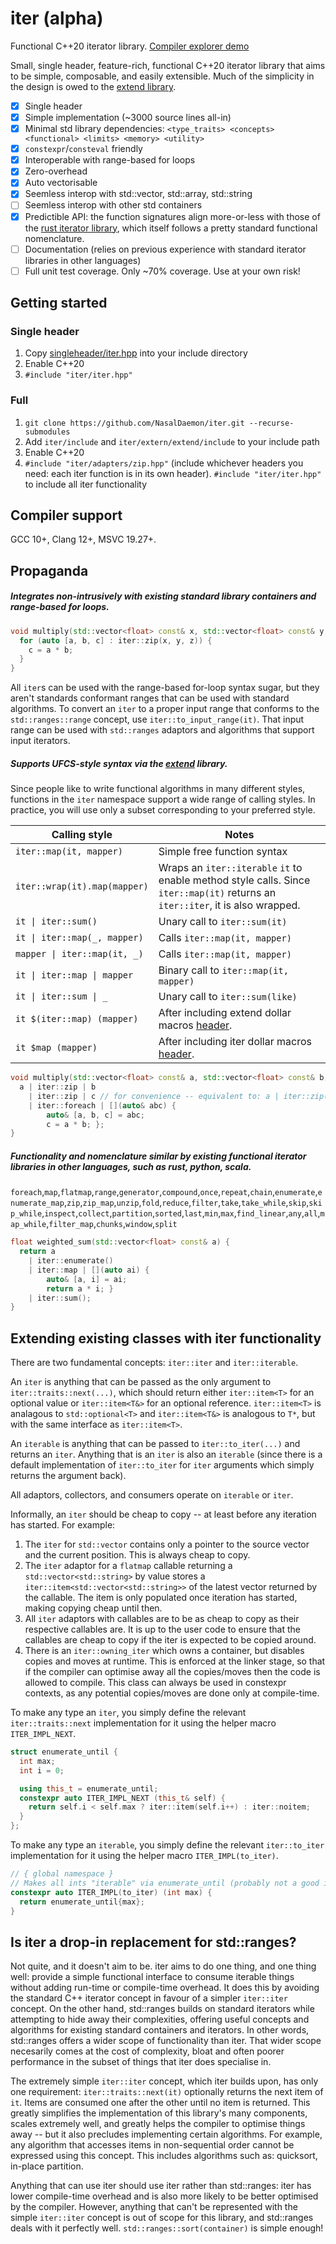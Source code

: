 # iter (alpha)
Functional C++20 iterator library.
[Compiler explorer demo](https://godbolt.org/#z:OYLghAFBqd5QCxAYwPYBMCmBRdBLAF1QCcAaPECAMzwBtMA7AQwFtMQByARg9KtQYEAysib0QXACx8BBAKoBnTAAUAHpwAMvAFYTStJg1DIApACYAQuYukl9ZATwDKjdAGFUtAK4sGIAMwAHKSuADJ4DJgAcj4ARpjEINIADqgKhE4MHt6%2BAcGp6Y4C4ZExLPGJ0naYDplCBEzEBNk%2BfkG2mPZFDPWNBCXRcQlJtg1NLbntCmP9EYPlw5IAlLaoXsTI7Bzm/hHI3lgA1Cb%2Bbo3ETACeJ9gmGgCCO3sHmMenYsAkhAgsN3ePDyeDH2XiO5jMCAIBGSChAAHo4Y4GJd1rQAHRoFhw2h4WKEBLg/7/BGHe5eIgAWgAbjUiMQ8AAvTDoQ5ww5M4ioCmoGnEBCYJjoYlsgCSggSqGShwA7t9DtN0CAQOcrsLDmKCBKpbKCAhDhcjJgKbEmEoWfxiIdaKhJUSHlTUHgWSwvLRHMlaJcIAqlSrrqcqNamARSIcAGySG6HNAMabmMOHVShn3K4gXf1uQOoYOhiNRmNxswJy7JgiK1Ppk6ZoMh8OR/y3IvspbHADsVgeh0OFsOECY5NQxwArBYmKHYqHTEOACKHECHfGJEAMvDJCBJw4l5stkzt/5drvIN6zpiHABUh1iJw79y7u%2BnRNbD8BDxJylXrwUl0ETFUavqdC0Ic/aUjSDhfEyQovvcWbBjKmB4MAkLMgA%2BgoPjemWvppqqAY1rm9bYNGAiFgmfo7nunb6pgBDrAwwE4dcVF3q2bgLpqS6MD4CTBpgKEsEwUq7mxJgjqJ07UDW3ahhEBALgwWCqBRN4Hqp1G0cQ9FUOe8mKdebbPreB7CexwwgOhLAQEs16PoZaoAGJeMC3TRmIQFfj%2BqiHFSeCnouSrShcyRqh4saaqoySWlQ9KuJ6dr3NMwZ4EeBbhZF8lyRZKEaChRAoQAnMeplLoFgm7hY/kgBE%2BCbAo95og0ADWmAQFwGhLGiFlWTZDyJY4yAoaaShNN6PjZblqAFceJyzpIQ7Wf4FgcCstCcEOvB%2BBwWikKgnBuNY1jymsGyvDsPCkAQmjLSsjUgEOXBooEYatvlXCBIEZhcPlkhvVI%2BicJIG1XTtnC8LCGgXVdKxwLAMCICgqAsMkdAJOQlCYsj9CJMACjMDCCCoCGNBugksIQLEwN4swxCXJw52YmwggAPIMJ6wNYAJRjiFtvD4MQtJ4DSsI8yEqg1OSWznbJnTAzisQXDTHhYMDBD0iwdPLXwBg4wAangmDSkzySMBrMiCCIYjsH9/CCIoKjqCLuhcPohjGAdlj6LisKQCskrdMLFIKjNpiWNYZgaIcFJM1QpoEGDnQC84ECuBMfjO2EcxlBUegFBkAipznaR5wwAxZ8MzvVLUAi9OMnitHolfdDXsylEMiQVzMBcd30pdtxIKwKMdmx6KrmCS5rq0cOtpCbdtu0cKoT0UhGhzAMgR4QKrTmNS2ED7aHHuHLghAkMcZj%2BM7hweEjKOWmdSy8JdPNLDdSSBGiXD%2BOHgRcFwraBBoIcP98r/Q4IDUg6t/D%2BDRFA2BcD4FhhnsDeeYMQAQyfloaGcMIBIAxrfNGEA8FYxQAYIwuViDbz4HQDiZMKYiypo0Wm3BeAM0YAQFmbMRYc1dtzbafMBZC2BpgMWyAJam2lpPbacsFaXCVlsbaqs8Dq2YSsQMTBdb60NsbTa50bbCFEOIa2sg7ZqGBroMwLsjAoHdjYOW3srI7WSP7TggcyzBxseHSO0dY7xy6JkFwCku4hAUr3BY7dSC526EEyJmRQnZwrgnKuPRO511yAkvx1cZhxPLqMPoQTEpNGye3AeQ8rYXX5uPFaa0gYi3novMMy9JDRlIcAXsW8GA717PvKwh9j50jPhfUM19MYJAGWYB%2BkNn5VLAbwSB0D4ELNgYg2evAUG2DQZMzBpAYbwyIajCghDEYjMSFSZAyRkgoSpF9FCBhNTTBQqoCMVCSbEFoZTCIjDTasOZqzJhfDMCc2ALw3meB%2Ba1EESLYR4tNTiPFJI3g0jGFyJVmrDWqjtYKD1gbI2JtmFm30ZbCQ0g9EmIdttXQ/hLFuwPrYr28BfZOMyMLOEPoQ49IsLczA0xWRM1UL4xOfhk6BNSWnYJ6AimF0KJkaJRdugSvSQK5u%2BTElNyyZnPu3da45FFQUlu8x4klPWMPZ2o9KmgOniskGC8V4sAUKc7yX00Scu5XvGxoY%2BmnzOkMo5t8Bn%2BAmRg66oDwFzJgYshZSDamg3WegqGr9JDv0/t/X%2B/9AHANAf4Gpc9o2BpfqAswWbVk5rjaQXk6RnCSCAA%3D%3D)

Small, single header, feature-rich, functional C++20 iterator library that aims to be simple, composable, and easily extensible. Much of the simplicity in the design is owed to the [extend library](https://github.com/NasalDaemon/extend).

- [x] Single header
- [x] Simple implementation (~3000 source lines all-in)
- [x] Minimal std library dependencies: `<type_traits> <concepts> <functional> <limits> <memory> <utility>`
- [x] `constexpr`/`consteval` friendly
- [x] Interoperable with range-based for loops
- [x] Zero-overhead
- [x] Auto vectorisable
- [x] Seemless interop with std::vector, std::array, std::string
- [ ] Seemless interop with other std containers
- [x] Predictible API: the function signatures align more-or-less with those of the [rust iterator library](https://doc.rust-lang.org/std/iter/trait.Iterator.html), which itself follows a pretty standard functional nomenclature.
- [ ] Documentation (relies on previous experience with standard iterator libraries in other languages)
- [ ] Full unit test coverage. Only ~70% coverage. Use at your own risk!

## Getting started

### Single header
1. Copy [singleheader/iter.hpp](https://github.com/NasalDaemon/iter/blob/main/singleheader/iter.hpp) into your include directory
1. Enable C++20
1. `#include "iter/iter.hpp"`
### Full
1. `git clone https://github.com/NasalDaemon/iter.git --recurse-submodules`
1. Add `iter/include` and `iter/extern/extend/include` to your include path
1. Enable C++20
1. `#include "iter/adapters/zip.hpp"` (include whichever headers you need: each iter function is in its own header). `#include "iter/iter.hpp"` to include all iter functionality

## Compiler support

GCC 10+, Clang 12+, MSVC 19.27+.

## Propaganda

##### Integrates non-intrusively with existing standard library containers and range-based for loops.
```c++
void multiply(std::vector<float> const& x, std::vector<float> const& y, std::vector<float>& z) {
  for (auto [a, b, c] : iter::zip(x, y, z)) {
    c = a * b;
  }
}
```
All `iter`s can be used with the range-based for-loop syntax sugar, but they aren't standards conformant ranges that can be used with standard algorithms. To convert an `iter` to a proper input range that conforms to the `std::ranges::range` concept, use `iter::to_input_range(it)`. That input range can be used with `std::ranges` adaptors and algorithms that support input iterators.
##### Supports UFCS-style syntax via the [extend](https://github.com/NasalDaemon/extend) library.

Since people like to write functional algorithms in many different styles, functions in the `iter` namespace support a wide range of calling styles. In practice, you will use only a subset corresponding to your preferred style.

|Calling style|Notes|
|--|--|
| `iter::map(it, mapper)` | Simple free function syntax|
| `iter::wrap(it).map(mapper)` | Wraps an `iter::iterable` `it` to enable method style calls. Since `iter::map(it)` returns an `iter::iter`, it is also wrapped. |
| <code>it &#124; iter::sum()</code> | Unary call to `iter::sum(it)` |
| <code>it &#124; iter::map(_, mapper)</code> | Calls `iter::map(it, mapper)` |
| <code>mapper &#124; iter::map(it, _)</code> | Calls `iter::map(it, mapper)` |
| <code>it &#124; iter::map &#124; mapper</code> | Binary call to `iter::map(it, mapper)` |
| <code>it &#124; iter::sum &#124; _</code> | Unary call to `iter::sum(like)` |
| `it $(iter::map) (mapper)` | After including extend dollar macros [header](https://github.com/NasalDaemon/extend/blob/main/include/extend/dollar_macros/define.hpp). |
| `it $map (mapper)` | After including iter dollar macros [header](https://github.com/NasalDaemon/iter/blob/main/include/iter/macros/dollar/define.hpp). |

```c++
void multiply(std::vector<float> const& a, std::vector<float> const& b, std::vector<float>& c) {
  a | iter::zip | b
    | iter::zip | c // for convenience -- equivalent to: a | iter::zip(_, b, c)
    | iter::foreach | [](auto& abc) {
        auto& [a, b, c] = abc;
        c = a * b; };
}
```
##### Functionality and nomenclature similar by existing functional iterator libraries in other languages, such as rust, python, scala.

`foreach`,`map`,`flatmap`,`range`,`generator`,`compound`,`once`,`repeat`,`chain`,`enumerate`,`enumerate_map`,`zip`,`zip_map`,`unzip`,`fold`,`reduce`,`filter`,`take`,`take_while`,`skip`,`skip_while`,`inspect`,`collect`,`partition`,`sorted`,`last`,`min`,`max`,`find_linear`,`any`,`all`,`map_while`,`filter_map`,`chunks`,`window`,`split`

```c++
float weighted_sum(std::vector<float> const& a) {
  return a
    | iter::enumerate()
    | iter::map | [](auto ai) {
        auto& [a, i] = ai;
        return a * i; }
    | iter::sum();
}
```

## Extending existing classes with iter functionality

There are two fundamental concepts: `iter::iter` and `iter::iterable`.

An `iter` is anything that can be passed as the only argument to `iter::traits::next(...)`, which should return either `iter::item<T>` for an optional value or `iter::item<T&>` for an optional reference. `iter::item<T>` is analagous to `std::optional<T>` and `iter::item<T&>` is analogous to `T*`, but with the same interface as `iter::item<T>`.

An `iterable` is anything that can be passed to `iter::to_iter(...)` and returns an `iter`. Anything that is an `iter` is also an `iterable` (since there is a default implementation of `iter::to_iter` for `iter` arguments which simply returns the argument back).

All adaptors, collectors, and consumers operate on `iterable` or `iter`.

Informally, an `iter` should be cheap to copy -- at least before any iteration has started. For example:
1. The `iter` for `std::vector` contains only a pointer to the source vector and the current position. This is always cheap to copy.
1. The `iter` adaptor for a `flatmap` callable returning a `std::vector<std::string>` by value stores a `iter::item<std::vector<std::string>>` of the latest vector returned by the callable. The item is only populated once iteration has started, making copying cheap until then.
1. All `iter` adaptors with callables are to be as cheap to copy as their respective callables are. It is up to the user code to ensure that the callables are cheap to copy if the iter is expected to be copied around.
1. There is an `iter::owning_iter` which owns a container, but disables copies and moves at runtime. This is enforced at the linker stage, so that if the compiler can optimise away all the copies/moves then the code is allowed to compile. This class can always be used in constexpr contexts, as any potential copies/moves are done only at compile-time.

To make any type an `iter`, you simply define the relevant `iter::traits::next` implementation for it using the helper macro `ITER_IMPL_NEXT`.

```c++
struct enumerate_until {
  int max;
  int i = 0;

  using this_t = enumerate_until;
  constexpr auto ITER_IMPL_NEXT (this_t& self) {
    return self.i < self.max ? iter::item(self.i++) : iter::noitem;
  }
};
```

To make any type an `iterable`, you simply define the relevant `iter::to_iter` implementation for it using the helper macro `ITER_IMPL(to_iter)`.

```c++
// { global namespace }
// Makes all ints "iterable" via enumerate_until (probably not a good idea)
constexpr auto ITER_IMPL(to_iter) (int max) {
  return enumerate_until{max};
}
```

## Is iter a drop-in replacement for std::ranges?

Not quite, and it doesn't aim to be. iter aims to do one thing, and one thing well: provide a simple functional interface to consume iterable things without adding run-time or compile-time overhead. It does this by avoiding the standard C++ iterator concept in favour of a simpler `iter::iter` concept. On the other hand, std::ranges builds on standard iterators while attempting to hide away their complexities, offering useful concepts and algorithms for existing standard containers and iterators. In other words, std::ranges offers a wider scope of functionality than iter. That wider scope necesarily comes at the cost of complexity, bloat and often poorer performance in the subset of things that iter does specialise in.

The extremely simple `iter::iter` concept, which iter builds upon, has only one requirement: `iter::traits::next(it)` optionally returns the next item of `it`. Items are consumed one after the other until no item is returned. This greatly simplifies the implementation of this library's many components, scales extremely well, and greatly helps the compiler to optimise things away -- but it also precludes implementing certain algorithms. For example, any algorithm that accesses items in non-sequential order cannot be expressed using this concept. This includes algorithms such as: quicksort, in-place partition.

Anything that can use iter should use iter rather than std::ranges: iter has lower compile-time overhead and is also more likely to be better optimised by the compiler. However, anything that can't be represented with the simple `iter::iter` concept is out of scope for this library, and std::ranges deals with it perfectly well. `std::ranges::sort(container)` is simple enough!
